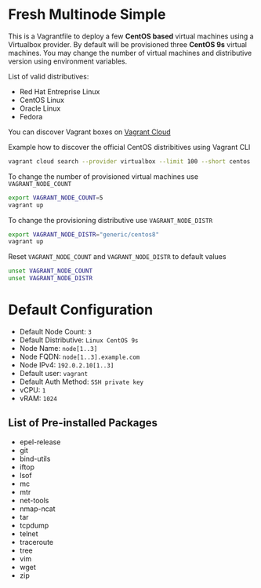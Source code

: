 Fresh Multinode Simple
======================

This is a Vagrantfile to deploy a few **CentOS based** virtual machines using a Virtualbox provider. By default will be provisioned three **CentOS 9s** virtual machines. You may change the number of virtual machines and distributive version using environment variables.

List of valid distributives:

  * Red Hat Entreprise Linux
  * CentOS Linux
  * Oracle Linux
  * Fedora

You can discover Vagrant boxes on [Vagrant Cloud](https://app.vagrantup.com/boxes/search)

Example how to discover the official CentOS distribitives using Vagrant CLI

```bash
vagrant cloud search --provider virtualbox --limit 100 --short centos | grep "generic/centos.*"
```

To change the number of provisioned virtual machines use `VAGRANT_NODE_COUNT`

```bash
export VAGRANT_NODE_COUNT=5
vagrant up
```

To change the provisioning distributive use `VAGRANT_NODE_DISTR`

```bash
export VAGRANT_NODE_DISTR="generic/centos8"
vagrant up
```

Reset `VAGRANT_NODE_COUNT` and `VAGRANT_NODE_DISTR` to default values

```bash
unset VAGRANT_NODE_COUNT
unset VAGRANT_NODE_DISTR
```

# Default Configuration

* Default Node Count: `3`
* Default Distributive: `Linux CentOS 9s`
* Node Name: `node[1..3]`
* Node FQDN: `node[1..3].example.com`
* Node IPv4: `192.0.2.10[1..3]`
* Default user: `vagrant`
* Default Auth Method: `SSH private key`
* vCPU: `1`
* vRAM: `1024`

## List of Pre-installed Packages

* epel-release
* git
* bind-utils
* iftop
* lsof
* mc
* mtr
* net-tools
* nmap-ncat
* tar
* tcpdump
* telnet
* traceroute
* tree
* vim
* wget
* zip
